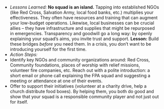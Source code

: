 - _Lessons Learned:_ **No squad is an island.** Tapping into established NGOs (like Red Cross, Salvation Army, local food banks, etc.) multiplies your effectiveness. They often have resources and training that can augment your low-budget operations. Likewise, local businesses can be crucial allies – they have infrastructure and supplies that might be repurposed in emergencies. Transparency and goodwill go a long way: by openly explaining your squad’s aims, you invite trust and support. **Lesson:** Build these bridges _before_ you need them. In a crisis, you don’t want to be introducing yourself for the first time.  
- _Action Steps:_  
- Identify key NGOs and community organizations around: Red Cross, Community foundations, places of worship with relief missions, volunteer fire companies, etc. Reach out with a polite introduction: a short email or phone call explaining the FPA squad and suggesting a meeting or attendance at one of their events.  
- Offer to support their initiatives (volunteer at a charity drive, help a church distribute food boxes). By helping them, you both do good and show that your squad is a responsible community player and not just out for itself.